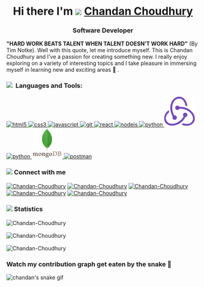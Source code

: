 <h1 align="center">Hi there&nbsp;I'm <img src="https://media.giphy.com/media/hvRJCLFzcasrR4ia7z/giphy.gif" width="30px"> <a href="https://www.chandanchoudhury.in/"> Chandan Choudhury</a></h1>
<h3 align="center">Software Developer</h3>

<div align="left">
<p><b>"HARD WORK BEATS TALENT WHEN TALENT DOESN’T WORK HARD"</b> (By Tim Notke). Well with this quote, let me introduce myself. This is Chandan Choudhury and I’ve a passion for creating something new. I really enjoy exploring on a variety of interesting topics and I take pleasure in immersing myself in learning new and exciting areas 🙂 .</p>
</div>

<h3 align="left"><img src="https://media0.giphy.com/media/tVhJw24Gv8FGGlnjDN/giphy.gif?cid=790b761106c1163a25a8c522fb54a964c22a1c8dc445e7a7&rid=giphy.gif&ct=s" width="30px"> &nbsp;Languages and Tools:</h3>
<p align="left">
<a href="https://www.w3.org/html/" target="_blank"> <img src="https://media2.giphy.com/media/XAxylRMCdpbEWUAvr8/giphy.gif?cid=ecf05e47dactu7thzxltrlogtfpdqn86dunzu7plf8nizdn5&rid=giphy.gif&ct=s" alt="html5" width="80" height="80"/> </a>
<a href="https://www.w3schools.com/css/" target="_blank"> <img src="https://media0.giphy.com/media/fsEaZldNC8A1PJ3mwp/giphy.gif?cid=ecf05e47z8pvwvalxgtth743qouqmo87x62t2leqb0o6u8sa&rid=giphy.gif&ct=s" alt="css3" width="80" height="80"/> </a> <a href="https://developer.mozilla.org/en-US/docs/Web/JavaScript" target="_blank"> <img src="https://media2.giphy.com/media/ln7z2eWriiQAllfVcn/giphy.gif?cid=790b761176c6698cbe1f2635c7d481876e0c8ae49cf41760&rid=giphy.gif&ct=s" alt="javascript" width="80" height="80"/> </a> <a href="https://git-scm.com/" target="_blank"> <img src="https://media3.giphy.com/media/kH1DBkPNyZPOk0BxrM/100.webp?cid=ecf05e47l9cm0n42vksph214ffb9olbb3w9us9meyhijpglx&rid=100.webp&ct=s" alt="git" width="120" height="70"/> </a> <a href="https://reactjs.org/" target="_blank"> <img src="https://media3.giphy.com/media/eNAsjO55tPbgaor7ma/giphy.gif" alt="react" width="80" height="80"/> </a> <a href="https://nodejs.org" target="_blank"> <img src="https://media2.giphy.com/media/kdFc8fubgS31b8DsVu/giphy.gif?cid=790b76110662d363803a71115b9a857603409c5ace0ec775&rid=giphy.gif&ct=s" alt="nodejs" width="80" height="80"/> </a> <a href="https://getbootstrap.com/" target="_blank"> <img src="https://media2.giphy.com/media/Sr8xDpMwVKOHUWDVRD/giphy.gif" alt="python" width="80" height="80"/> </a> <a href="https://redux.js.org" target="_blank"> <img src="https://raw.githubusercontent.com/devicons/devicon/master/icons/redux/redux-original.svg" alt="redux" width="80" height="80"/> </a> <a href="https://www.python.org/" target="_blank"> <img src="https://media3.giphy.com/media/LMt9638dO8dftAjtco/giphy.gif" alt="python" width="80" height="80"/> </a> <a href="https://www.mongodb.com/" target="_blank"> <img src="https://raw.githubusercontent.com/devicons/devicon/master/icons/mongodb/mongodb-original-wordmark.svg" alt="mongodb" width="80" height="80"/> </a> </a> <a href="https://postman.com" target="_blank"> <img src="https://www.vectorlogo.zone/logos/getpostman/getpostman-icon.svg" alt="postman" width="80" height="80"/> </a> </p>

<h3 align="left"><img src="https://media0.giphy.com/media/IflNFS33ulVXQHvhXn/giphy.gif?cid=790b7611ac9bf8ad7b091ba697a8942f8b2e886c5d36d22a&rid=giphy.gif&ct=s" width="30px">&nbsp;Connect with me</h3>
<p align="left">
<a href="https://www.facebook.com/Chandan.Choudhury.Odin" target="blank"><img align="center" src="https://raw.githubusercontent.com/rahuldkjain/github-profile-readme-generator/master/src/images/icons/Social/facebook.svg" alt="Chandan-Choudhury" height="70" width="80" /></a>
<a href="https://twitter.com/CHANDAN_0809" target="blank"><img align="center" src="https://raw.githubusercontent.com/rahuldkjain/github-profile-readme-generator/master/src/images/icons/Social/twitter.svg" alt="Chandan-Choudhury" height="70" width="80" /></a>
<a href="https://www.linkedin.com/in/chandan-choudhury-0809/" target="blank"><img align="center" src="https://raw.githubusercontent.com/rahuldkjain/github-profile-readme-generator/master/src/images/icons/Social/linked-in-alt.svg" alt="Chandan-Choudhury" height="70" width="80" /></a>
<a href="https://www.instagram.com/chandan_choudhury_official/" target="blank"><img align="center" src="https://raw.githubusercontent.com/rahuldkjain/github-profile-readme-generator/master/src/images/icons/Social/instagram.svg" alt="Chandan-Choudhury" height="70" width="80" /></a>
<a href="https://chandanchoudhury.in/" target="blank"><img align="center" src="https://chandanchoudhury.in/favicon.ico" alt="Chandan-Choudhury" height="70" width="80" /></a>
</p>

<h3 align="left"><img src="https://media4.giphy.com/media/jUQHpQ3UjFBfRlQekP/giphy.gif?cid=ecf05e479aa16b5066j96h3oolx236la8sjz5mn2ffcd9q5o&rid=giphy.gif&ct=s" width="30px">&nbsp;Statistics</h3>

<p><img align="center" src="https://github-readme-stats.vercel.app/api/top-langs/?username=Chandan-Choudhury&theme=highcontrast" alt="Chandan-Choudhury" /></p>

<p><img align="center" width="50%" src="https://github-readme-stats.vercel.app/api?username=Chandan-Choudhury&show_icons=true&locale=en&theme=highcontrast" alt="Chandan-Choudhury" /></p>

<p><img align="center" src="https://github-readme-streak-stats.herokuapp.com/?user=Chandan-Choudhury&theme=highcontrast" alt="Chandan-Choudhury" /></p>

### Watch my contribution graph get eaten by the snake 🐍

<!-- platane/snk works, it just puts it on a new branch -->

![chandan's snake gif](https://github.com/chandanchoudhury0809/chandanchoudhury0809/blob/output/github-contribution-grid-snake.gif)
